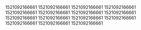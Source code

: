 1521092166661
1521092166661
1521092166661
1521092166661
1521092166661
1521092166661
1521092166661
1521092166661
1521092166661
1521092166661
1521092166661
1521092166661
1521092166661
1521092166661
1521092166661